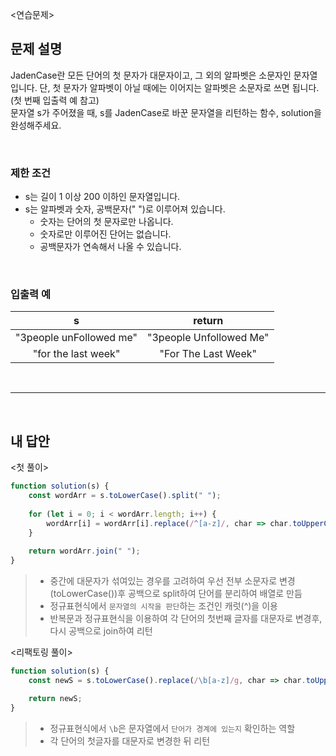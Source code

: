 <연습문제>

## 문제 설명
JadenCase란 모든 단어의 첫 문자가 대문자이고, 그 외의 알파벳은 소문자인 문자열입니다. 단, 첫 문자가 알파벳이 아닐 때에는 이어지는 알파벳은 소문자로 쓰면 됩니다. (첫 번째 입출력 예 참고)   
문자열 s가 주어졌을 때, s를 JadenCase로 바꾼 문자열을 리턴하는 함수, solution을 완성해주세요.

<br>

### 제한 조건
* s는 길이 1 이상 200 이하인 문자열입니다.
* s는 알파벳과 숫자, 공백문자(" ")로 이루어져 있습니다.
  * 숫자는 단어의 첫 문자로만 나옵니다.
  * 숫자로만 이루어진 단어는 없습니다.
  * 공백문자가 연속해서 나올 수 있습니다.

<br>

### 입출력 예
|s|return|
|:---:|:---:|
|"3people unFollowed me"|"3people Unfollowed Me"|
|"for the last week"|"For The Last Week"|

<br>

---

<br>

## 내 답안
<첫 풀이>
```JavaScript
function solution(s) {
    const wordArr = s.toLowerCase().split(" ");
    
    for (let i = 0; i < wordArr.length; i++) {
        wordArr[i] = wordArr[i].replace(/^[a-z]/, char => char.toUpperCase());
    }
    
    return wordArr.join(" ");
}
```
> * 중간에 대문자가 섞여있는 경우를 고려하여 우선 전부 소문자로 변경(toLowerCase())후 공백으로 split하여 단어를 분리하여 배열로 만듬
> * 정규표현식에서 `문자열의 시작을 판단`하는 조건인 캐럿(^)을 이용
> * 반복문과 정규표현식을 이용하여 각 단어의 첫번째 글자를 대문자로 변경후, 다시 공백으로 join하여 리턴

<리팩토링 풀이>
```JavaScript
function solution(s) {
    const newS = s.toLowerCase().replace(/\b[a-z]/g, char => char.toUpperCase());

    return newS;
}
```
> * 정규표현식에서 `\b`은 문자열에서 `단어가 경계에 있는지` 확인하는 역할
> * 각 단어의 첫글자를 대문자로 변경한 뒤 리턴